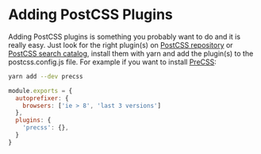 # Adding PostCSS Plugins

Adding PostCSS plugins is something you probably want to do and it is really easy. Just look for the right plugin(s) on [PostCSS repository](https://github.com/postcss/postcss) or [PostCSS search catalog](https://www.postcss.parts), install them with yarn and add the plugin(s) to the postcss.config.js file. For example if you want to install [PreCSS](https://github.com/jonathantneal/precss):

```bash
yarn add --dev precss
```

```javascript
module.exports = {
  autoprefixer: {
    browsers: ['ie > 8', 'last 3 versions']
  },
  plugins: {
    'precss': {},    
  }    
}
```
